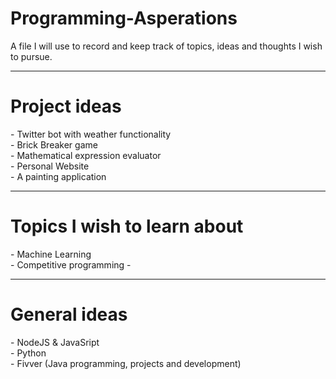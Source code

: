 # Programming-Asperations
A file I will use to record and keep track of topics, ideas and thoughts I wish to pursue.


-------------------------------------------------------------------------
<h1> Project ideas </h1>
- Twitter bot with weather functionality <br>
- Brick Breaker game <br>
- Mathematical expression evaluator <br>
- Personal Website <br>
- A painting application <br>




-------------------------------------------------------------------------
<h1> Topics I wish to learn about </h1>
- Machine Learning <br>
- Competitive programming
-



-------------------------------------------------------------------------
<h1> General ideas </h1>
- NodeJS & JavaSript <br>
- Python <br>
- Fivver (Java programming, projects and development)

